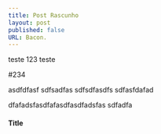 ```yaml
---
title: Post Rascunho
layout: post
published: false
URL: Bacon.
---
```

teste
123
teste

#234

asdfdfasf sdfsadfas sdfsdfasdfs sdfasfdafad

dfafadsfasdfafasdfasdfadsfas sdfadfa

#### Title

